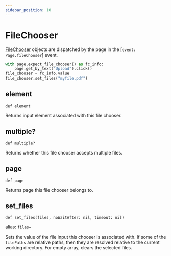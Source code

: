 ```yaml
---
sidebar_position: 10
---
```


# FileChooser

[FileChooser](./file_chooser) objects are dispatched by the page in the [`event: Page.fileChooser`] event.

```python sync title=example_533e27e640e6a8598a6bd8950ee981ccbdf560436fdf5dc94548fbda89f0197f.py
with page.expect_file_chooser() as fc_info:
    page.get_by_text("Upload").click()
file_chooser = fc_info.value
file_chooser.set_files("myfile.pdf")

```



## element

```
def element
```

Returns input element associated with this file chooser.

## multiple?

```
def multiple?
```

Returns whether this file chooser accepts multiple files.

## page

```
def page
```

Returns page this file chooser belongs to.

## set_files

```
def set_files(files, noWaitAfter: nil, timeout: nil)
```
alias: `files=`

Sets the value of the file input this chooser is associated with. If some of the `filePaths` are relative paths, then
they are resolved relative to the current working directory. For empty array, clears the selected files.
